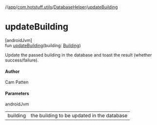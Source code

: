 //[app](../../../index.md)/[com.hotstuff.utils](../index.md)/[DatabaseHelper](index.md)/[updateBuilding](update-building.md)

# updateBuilding

[androidJvm]\
fun [updateBuilding](update-building.md)(building: [Building](../../com.hotstuff.models/-building/index.md))

Update the passed building in the database and toast the result (whether success/failure).

#### Author

Cam Patten

#### Parameters

androidJvm

| | |
|---|---|
| building | the building to be updated in the database |
